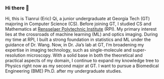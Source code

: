 ### Hi there 👋

Hi, this is Tianrui (Eric) Qi, a junior undergraduate at Georgia Tech (GT) majoring in Computer Science (CS). Before joining GT, I studied CS and Mathematics at [Rensselaer Polytechnic Institute](https://www.rpi.edu/) (RPI). My primary interest lies at the crossroads of machine learning (ML) and optics imaging. During my time at RPI, I built a strong foundation in statistics and ML under the guidance of Dr. Wang. Now, in Dr. Jia’s lab at GT, I’m broadening my expertise in imaging technology, such as single-molecule and super-resolution microscopy. With a solid base in both the theoretical and practical aspects of my domain, I continue to expand my knowledge tree to Physics right now as my second major at GT. I want to pursue a Biomedical Engineering (BME) Ph.D. after my undergraduate studies.
<!--
**tianrui-qi/tianrui-qi** is a ✨ _special_ ✨ repository because its `README.md` (this file) appears on your GitHub profile.

Here are some ideas to get you started:

- 🔭 I’m currently working on ...
- 🌱 I’m currently learning ...
- 👯 I’m looking to collaborate on ...
- 🤔 I’m looking for help with ...
- 💬 Ask me about ...
- 📫 How to reach me: ...
- 😄 Pronouns: ...
- ⚡ Fun fact: ...
-->
